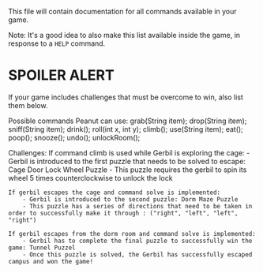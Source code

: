 This file will contain documentation for all commands available in your game.

Note:  It's a good idea to also make this list available inside the game, in response to a `HELP` command.


# SPOILER ALERT

If your game includes challenges that must be overcome to win, also list them below.

Possible commands Peanut can use:
    grab(String item);
    drop(String item);
    sniff(String item);
    drink();
    roll(int x, int y);
    climb();
    use(String item);
    eat();
    poop();
    snooze();
    undo();
    unlockRoom();

Challenges:
    If command climb is used while Gerbil is exploring the cage:
        - Gerbil is introduced to the first puzzle that needs to be solved to escape: Cage Door Lock Wheel Puzzle
        - This puzzle requires the gerbil to spin its wheel 5 times counterclockwise to unlock the lock

    If gerbil escapes the cage and command solve is implemented:
        - Gerbil is introduced to the second puzzle: Dorm Maze Puzzle
        - This puzzle has a series of directions that need to be taken in order to successfully make it through : ("right", "left", "left", "right")

    If gerbil escapes from the dorm room and command solve is implemented:
        - Gerbil has to complete the final puzzle to successfully win the game: Tunnel Puzzel
        - Once this puzzle is solved, the Gerbil has successfully escaped campus and won the game!
    